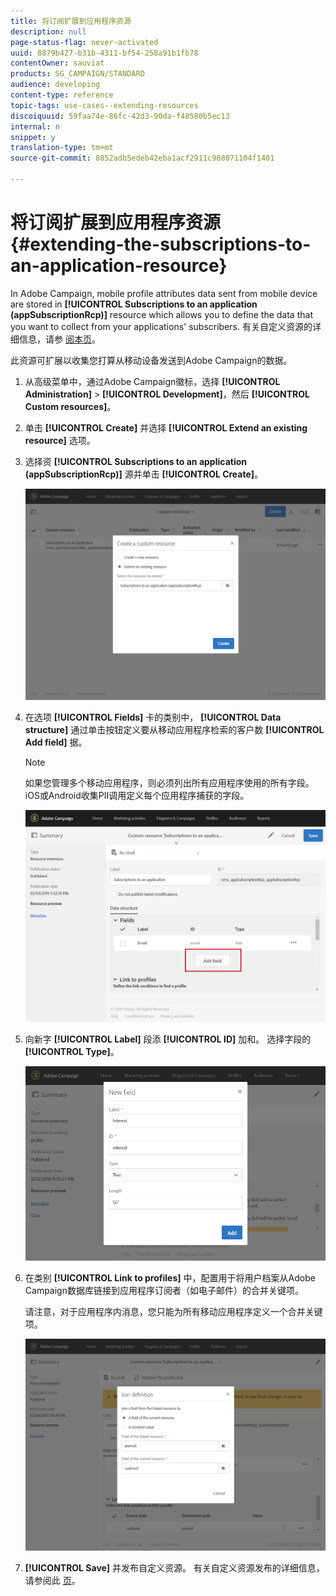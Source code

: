 ```yaml
---
title: 将订阅扩展到应用程序资源
description: null
page-status-flag: never-activated
uuid: 8879b427-b31b-4311-bf54-258a91b1fb78
contentOwner: sauviat
products: SG_CAMPAIGN/STANDARD
audience: developing
content-type: reference
topic-tags: use-cases--extending-resources
discoiquuid: 59faa74e-86fc-42d3-90da-f48580b5ec13
internal: n
snippet: y
translation-type: tm+mt
source-git-commit: 8852adb5edeb42eba1acf2911c988071104f1401

---
```



# 将订阅扩展到应用程序资源{#extending-the-subscriptions-to-an-application-resource}

In Adobe Campaign, mobile profile attributes data sent from mobile device are stored in **[!UICONTROL Subscriptions to an application (appSubscriptionRcp)]** resource which allows you to define the data that you want to collect from your applications&#39; subscribers. 有关自定义资源的详细信息，请参 [阅本页](../../developing/using/key-steps-to-add-a-resource.md)。

此资源可扩展以收集您打算从移动设备发送到Adobe Campaign的数据。

1. 从高级菜单中，通过Adobe Campaign徽标，选择 **[!UICONTROL Administration]** > **[!UICONTROL Development]**，然后 **[!UICONTROL Custom resources]**。
1. 单击 **[!UICONTROL Create]** 并选择 **[!UICONTROL Extend an existing resource]** 选项。
1. 选择资 **[!UICONTROL Subscriptions to an application (appSubscriptionRcp)]** 源并单击 **[!UICONTROL Create]**。

   ![](assets/in_app_personal_data_4.png)

1. 在选项 **[!UICONTROL Fields]** 卡的类别中， **[!UICONTROL Data structure]** 通过单击按钮定义要从移动应用程序检索的客户数 **[!UICONTROL Add field]** 据。

   >[!NOTE]
   >
   >如果您管理多个移动应用程序，则必须列出所有应用程序使用的所有字段。 iOS或Android收集PII调用定义每个应用程序捕获的字段。

   ![](assets/in_app_personal_data.png)

1. 向新字 **[!UICONTROL Label]** 段添 **[!UICONTROL ID]** 加和。 选择字段的 **[!UICONTROL Type]**。

   ![](assets/schema_extension_uc9.png)

1. 在类别 **[!UICONTROL Link to profiles]** 中，配置用于将用户档案从Adobe Campaign数据库链接到应用程序订阅者（如电子邮件）的合并关键项。

   请注意，对于应用程序内消息，您只能为所有移动应用程序定义一个合并关键项。

   ![](assets/in_app_personal_data_3.png)

1. **[!UICONTROL Save]** 并发布自定义资源。 有关自定义资源发布的详细信息，请参阅此 [页](../../developing/using/updating-the-database-structure.md#publishing-a-custom-resource)。

